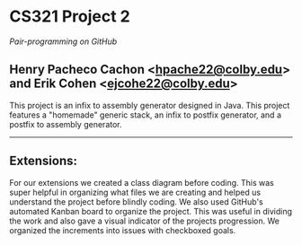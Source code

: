 # CS321 Project 2
_Pair-programming on GitHub_

Henry Pacheco Cachon <<hpache22@colby.edu>> and Erik Cohen <<ejcohe22@colby.edu>>
----
This project is an infix to assembly generator designed in Java. This project features a "homemade" generic stack, an infix to postfix generator, and a postfix to assembly generator.

----
## Extensions:

  For our extensions we created a class diagram before coding. This was super helpful in organizing what files we are creating and helped us understand the project before blindly coding. We also used GitHub's automated Kanban board to organize the project. This was useful in dividing the work and also gave a visual indicator of the projects progression. We organized the increments into issues with checkboxed goals.
